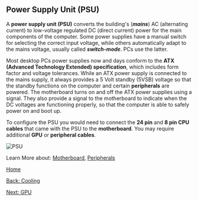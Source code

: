 ## Power Supply Unit (PSU) 
A **power supply unit (PSU)** converts the building's (**_mains_**) AC (alternating current) to low-voltage regulated DC (direct current) power for the main components of the computer. Some power supplies have a manual switch for selecting the correct input voltage, while others automatically adapt to the mains voltage, usually called _**switch-mode**_. PCs use the latter. 

Most desktop PCs power supplies now and days conform to the **ATX (Advanced Technology Extended) specification**, which includes form factor and voltage tolerances. While an ATX power supply is connected to the mains supply, it always provides a 5 Volt standby (5VSB) voltage so that the standby functions on the computer and certain **peripherals** are powered. The motherboard turns on and off the ATX power supplies using a signal. They also provide a signal to the motherboard to indicate when the DC voltages are functioning properly, so that the computer is able to safely power on and boot up.

To configure the PSU you would need to connect the **24 pin** and **8 pin CPU cables** that came with the PSU to the **motherboard**. You may require additional **GPU** or **peripheral cables**.

![PSU](https://c1.neweggimages.com/productimage/nb1280/BA1GD2309170H4O0899.jpg)

Learn More about: [Motherboard](Motherboard.md), [Peripherals](Peripherals.md)

[Home](README.md)

[Back: Cooling](Cooling-Fans.md)

[Next: GPU](GPU-Graphics-Card.md)

